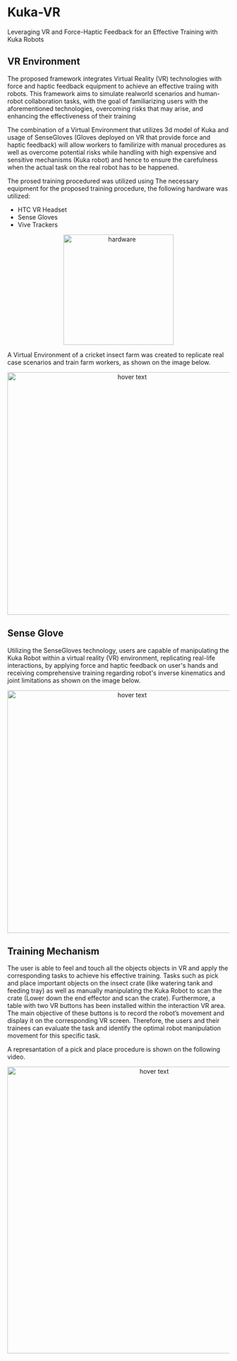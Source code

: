 # Kuka-VR
Leveraging VR and Force-Haptic Feedback for an Effective Training with Kuka Robots

## VR Environment

The proposed framework integrates Virtual Reality (VR) technologies with force and haptic feedback equipment to achieve an effective traiing with robots. This framework aims to simulate realworld scenarios and human-robot collaboration tasks, with the goal of familiarizing users with the aforementioned technologies, overcoming risks that may arise, and enhancing the effectiveness of their training

The combination of a Virtual Environment that utilizes 3d model of Kuka and usage of SenseGloves (Gloves deployed on VR that provide force and haptic feedback) will allow workers to familirize with manual procedures as well as overcome potential risks while handling with high expensive and sensitive mechanisms (Kuka robot) and hence to ensure the carefulness when the actual task on the real robot has to be happened.

The prosed training procedured was utilized using  The necessary equipment for the proposed training procedure, the following hardware was utilized:
- HTC VR Headset
- Sense Gloves
- Vive Trackers

<p align="center">
  <img src="https://github.com/pkatranitsiotis/Kuka-VR/assets/101392986/4dae877c-e451-4d48-859c-1c9e2bdebbe9" width="250" title="hardware">
</p>



A Virtual Environment of a cricket insect farm was created to replicate real case scenarios and train farm workers, as shown on the image below.

<p align="center">
  <img src="https://github.com/pkatranitsiotis/Kuka-VR/assets/101392986/7135b1d9-429a-4b77-80ee-35c3649ba5ab" width="550" title="hover text">
</p>


## Sense Glove

Utilizing the SenseGloves technology, users are capable of manipulating the Kuka Robot within a virtual reality (VR) environment, replicating real-life interactions, by applying force and haptic feedback on user's hands and receiving comprehensive training regarding robot's inverse kinematics and joint limitations as shown on the image below.

<p align="center">
  <img src="https://github.com/pkatranitsiotis/Kuka-VR/assets/101392986/b86ec2e8-5818-4832-be22-9c0480cf6b1d" width="550" title="hover text">
</p>

## Training Mechanism

The user is able to feel and touch all the objects objects in VR and apply the corresponding tasks to achieve his effective training. Tasks such as pick and place important objects on the insect crate (like watering tank and feeding tray) as well as manually manipulating the Kuka Robot to scan the crate (Lower down the end effector and scan the crate). Furthermore, a table with two VR buttons has been installed within the interaction VR area. The main objective of these buttons is to record the robot’s movement and display it on the corresponding VR screen. Therefore, the users and their trainees can evaluate the task and identify the optimal robot manipulation movement for this specific task.

A represantation of a pick and place procedure is shown on the following video.

<p align="center">
  <img src="https://github.com/pkatranitsiotis/Kuka-VR/assets/101392986/494955b2-7bc2-4869-bfd4-109947ab8466" width="650" title="hover text">
</p>



